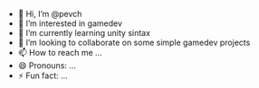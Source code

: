 - 👋 Hi, I’m @pevch
- 👀 I’m interested in gamedev
- 🌱 I’m currently learning unity sintax
- 💞️ I’m looking to collaborate on some simple gamedev projects
- 📫 How to reach me ...
- 😄 Pronouns: ...
- ⚡ Fun fact: ...

<!---
pevch/pevch is a ✨ special ✨ repository because its `README.md` (this file) appears on your GitHub profile.
You can click the Preview link to take a look at your changes.
--->
